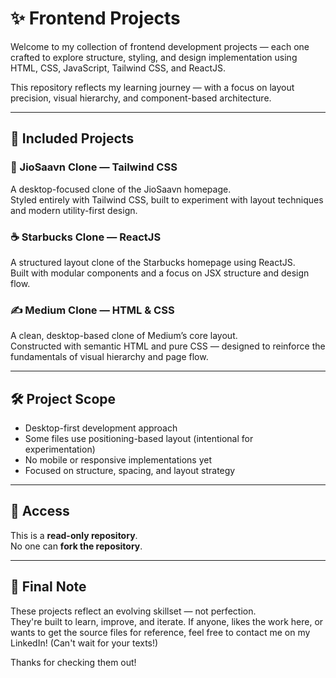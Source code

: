 # ✨ Frontend Projects

Welcome to my collection of frontend development projects — each one crafted to explore structure, styling, and design implementation using HTML, CSS, JavaScript, Tailwind CSS, and ReactJS.

This repository reflects my learning journey — with a focus on layout precision, visual hierarchy, and component-based architecture.

---

## 📁 Included Projects

### 🎵 JioSaavn Clone — Tailwind CSS  
A desktop-focused clone of the JioSaavn homepage.  
Styled entirely with Tailwind CSS, built to experiment with layout techniques and modern utility-first design.

### ☕ Starbucks Clone — ReactJS  
A structured layout clone of the Starbucks homepage using ReactJS.  
Built with modular components and a focus on JSX structure and design flow.

### ✍️ Medium Clone — HTML & CSS  
A clean, desktop-based clone of Medium’s core layout.  
Constructed with semantic HTML and pure CSS — designed to reinforce the fundamentals of visual hierarchy and page flow.

---

## 🛠 Project Scope

- Desktop-first development approach  
- Some files use positioning-based layout (intentional for experimentation)  
- No mobile or responsive implementations yet  
- Focused on structure, spacing, and layout strategy

---

## 📌 Access

This is a **read-only repository**.  
No one can **fork the repository**.

---

## 💬 Final Note

These projects reflect an evolving skillset — not perfection.  
They're built to learn, improve, and iterate.
If anyone, likes the work here, or wants to get the source files for reference, feel free to contact me on my LinkedIn! (Can't wait for your texts!)

Thanks for checking them out!
